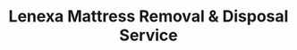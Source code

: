 ---
layout: location.njk
title: Lenexa Mattress Removal & Disposal Service
description: Family-focused mattress removal in Lenexa with 1M+ mattresses recycled nationwide. Next-day pickup  Skip city bulk coordination - professional service for busy families and corporate professionals throughout Johnson County.
permalink: /mattress-removal/kansas/kansas-city/lenexa/
city: Lenexa
state: Kansas
stateSlug: kansas
parentMetro: Kansas City
tier: 3
coordinates:
  lat: 38.9536
  lng: -94.7336
pricing:
  startingPrice: 125
  single: 125
  queen: 155
  king: 180
  boxSpring: 30
neighborhoods:
  - name: City Center
    zipCodes: [66219]
  - name: Old Town Lenexa
    zipCodes: [66215]
  - name: Lackman Road Corridor
    zipCodes: [66219]
  - name: Prairie Trail
    zipCodes: [66215]
  - name: Woodland Hills
    zipCodes: [66220]
  - name: Homestead
    zipCodes: [66220]
  - name: Falcon Valley
    zipCodes: [66220]
  - name: Quail Creek
    zipCodes: [66220]
  - name: Prairie Star
    zipCodes: [66220]
  - name: Cedar Creek
    zipCodes: [66216]
  - name: Stonebridge
    zipCodes: [66219]
  - name: Sunset Ridge
    zipCodes: [66220]
  - name: Black Hoof Park Area
    zipCodes: [66215]
  - name: Town Center Plaza Area
    zipCodes: [66219]
  - name: Garmin Campus Area
    zipCodes: [66219]
zipCodes: [66215, 66216, 66219, 66220]
recyclingPartners:
  - Republic Services
  - Waste Management
  - Johnson County Recycling Centers
  - Kansas City Metro Mattress Recovery
localRegulations: "Skip Lenexa's coordinated bulk pickup schedule entirely. While city service requires advance coordination with specific monthly windows that conflict with family activities and professional travel, we provide next-day pickup designed around busy family schedules and corporate demands."
nearbyCities:
  - name: Overland Park
    slug: overland-park
    distance: 8
    isSuburb: true
  - name: Olathe
    slug: olathe
    distance: 12
    isSuburb: true
  - name: Shawnee
    slug: shawnee
    distance: 6
    isSuburb: true
  - name: Kansas City
    slug: kansas-city
    distance: 18
    isSuburb: false
reviews:
  count: 1,567
  featured:
    - text: "Between soccer practice and work presentations, finding time for mattress pickup seemed impossible. Booked online Sunday evening, they handled it Tuesday while kids were at school. Perfect timing for busy families in Prairie Trail."
      author: "Sarah M."
      neighborhood: "Prairie Trail"
    - text: "Just moved to the Garmin area for work and needed my apartment guest room sorted. They coordinated around my travel schedule and took care of everything professionally. Exactly what you need when settling into a new city."
      author: "Mike J."
      neighborhood: "Garmin Campus Area"
    - text: "City Center townhouse with limited storage - that old mattress was taking up garage space we actually need. Quick scheduling, fair price, and they actually recycle everything properly. Great service for our busy neighborhood."
      author: "Jennifer L."
      neighborhood: "City Center"
faqs:
  - question: "Do you work around busy family schedules in Lenexa?"
    answer: "Absolutely. Lenexa's family-focused community with excellent schools means packed schedules. We offer flexible timing including early morning and after-school appointments to coordinate with sports practices, school events, and work commitments throughout Johnson County's top-rated districts."
  - question: "How is your service different from Lenexa city bulk pickup?"
    answer: "We eliminate coordinated bulk pickup requirements entirely. While Lenexa requires advance scheduling with specific monthly collection dates, we provide immediate next-day pickup with guaranteed recycling and no coordination needed with city services."
  - question: "Can you handle the Lenexa metro area efficiently?"
    answer: "Yes. Lenexa anchors southwest Johnson County with easy access to Overland Park, Olathe, and Shawnee. Our service covers all KC metro suburbs efficiently and we understand both corporate schedules and family logistics throughout the region."
  - question: "What's included in your $125 starting price?"
    answer: "Complete mattress removal from your Lenexa home, professional transport, and 100% recycling. Additional charges only for stairs ($10/flight) or extended carries over 75 feet from our truck."
  - question: "Do you really recycle every mattress from Lenexa?"
    answer: "Yes, 100% guaranteed. We've recycled over 1 million mattresses nationwide. Your Lenexa mattress goes to certified facilities where springs become construction steel, foam becomes carpet padding, and fabrics get recycled into new textiles."
  - question: "How quickly can you schedule pickup in Lenexa?"
    answer: "Next-day service is standard throughout Johnson County. Book online in 60 seconds or call (720) 263-6094. Most pickups can be arranged within 24 hours, often same-day depending on availability."
  - question: "Can you coordinate with corporate schedules?"
    answer: "Yes, we understand Lenexa's role as a corporate hub with companies like Garmin and many professionals with demanding travel schedules. We offer flexible timing including early morning and evening appointments to accommodate business travel and corporate demands."
  - question: "Do you serve all Lenexa developments and neighborhoods?"
    answer: "Absolutely. From City Center's modern townhomes to Prairie Trail's family subdivisions, Woodland Hills to Old Town Lenexa - we serve every neighborhood with the same professional service and transparent pricing."
schema:
  "@context": "https://schema.org"
  "@type": "LocalBusiness"
  "name": "A Bedder World Lenexa"
  "address":
    "@type": "PostalAddress"
    "addressLocality": "Lenexa"
    "addressRegion": "Kansas"
    "addressCountry": "US"
  "geo":
    "@type": "GeoCoordinates"
    "latitude": 38.9536
    "longitude": -94.7336
  "telephone": "720-263-6094"
  "priceRange": "$125-$180"
  "serviceArea": "Lenexa, Kansas"
  "aggregateRating":
    "@type": "AggregateRating"
    "ratingValue": "4.9"
    "reviewCount": "1567"
pageContent:
  heroDescription: "Professional mattress removal in Lenexa with over 1 million mattresses recycled nationwide. Next-day pickup service for busy families, corporate professionals, and residents throughout Johnson County's premier family community."
  aboutService: |
    <p>Our Lenexa mattress removal service fits your busy family life, not the other way around. Whether you're managing school pickups in Prairie Trail, corporate deadlines near Garmin, or weekend activities at City Center, we provide flexible pickup times that work with your schedule. No waiting weeks for city bulk pickup - we typically schedule next-day service throughout all Johnson County neighborhoods.</p>
    
    <p>We understand Lenexa's unique character: family-friendly subdivisions with excellent schools, corporate professionals with travel demands, and modern developments that need efficient service. Our team serves everything from City Center's contemporary townhomes to Old Town's established neighborhoods, with the reliability that Johnson County's top community expects.</p>
    
    <p>Every pickup includes professional wrapping, transportation, and 100% recycling - no hidden fees or surprise charges. We've designed our service for busy families and professionals who value transparent pricing and dependable timing. Skip the city coordination and monthly scheduling - book online in 60 seconds and we'll handle everything else.</p>
  serviceAreasIntro: "We serve all Lenexa neighborhoods and developments with professional mattress removal, from family subdivisions to corporate areas:"
  regulationsCompliance: "No city permits or advance scheduling required. We handle everything - from pickup to 100% recycling - so you can focus on family activities and professional responsibilities instead of coordinating with city bulk pickup schedules."
  environmentalImpact: |
    <p>Lenexa's family-focused community values environmental responsibility alongside excellent schools and quality of life. Every pickup contributes to our 1+ million mattresses recycled nationwide, keeping beds out of Johnson County landfills while supporting regional sustainability programs that align with Lenexa's commitment to responsible community development.</p>
    
    <p>Our certified recycling process transforms Lenexa mattresses into valuable materials - steel springs become construction materials for growing developments, foam becomes padding for furniture manufacturing, and fabrics enter supply chains supporting Kansas's economy. This approach serves busy families and corporate professionals throughout Johnson County's premier community.</p>
    
    <p>From Prairie Trail families to City Center professionals, all Lenexa customers benefit from guaranteed recycling that keeps mattress materials productive instead of occupying regional landfill space, supporting the community's commitment to environmental stewardship and sustainable growth throughout Johnson County.</p>
  howItWorksScheduling: "Book online in 60 seconds or call (720) 263-6094 to schedule your Lenexa pickup. We offer family-friendly timing including early morning and after-school appointments to coordinate with school schedules, sports practices, and corporate travel throughout Johnson County."
  howItWorksService: "Our experienced team handles Lenexa's family community challenges - navigating modern subdivision layouts, coordinating with school and work schedules, working around family activities, and ensuring efficient mattress removal throughout Johnson County's premier family destination."
  howItWorksDisposal: "Your Lenexa mattress gets 100% recycled at certified facilities. Springs become construction steel, foam becomes carpet padding, fabrics get processed into new textiles. Every pickup supports our mission of keeping mattresses out of landfills nationwide."
  sidebarStats:
    mattressesRemoved: "7,834"
---